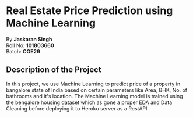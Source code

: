 # Real Estate Price Prediction using Machine Learning
By <strong>Jaskaran Singh</strong><br>Roll No: <strong>101803660</strong><br>Batch: <strong>COE29</strong>

## Description of the Project
In this project, we use Machine Learning to predict price of a property in bangalore state of India based on certain parameters like Area, BHK, No. of bathrooms and it's location. The Machine Learning model is trained using the bengalore housing dataset which as gone a proper EDA and Data Cleaning before deploying it to Heroku server as a RestAPI.

